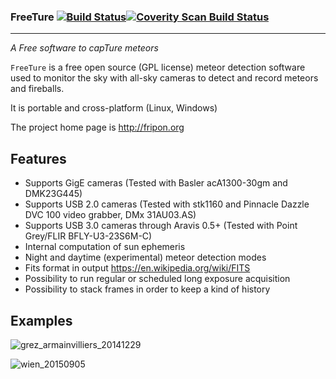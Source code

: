 ### FreeTure [![Build Status](https://travis-ci.org/fripon/freeture.svg?branch=master)](https://travis-ci.org/fripon/freeture)[![Coverity Scan Build Status](https://scan.coverity.com/projects/6030/badge.svg)](https://scan.coverity.com/projects/6030 "Coverity Badge")
--------

*A Free software to capTure meteors*

`FreeTure` is a free open source (GPL license) meteor detection software used to monitor the sky with all-sky cameras to detect and record meteors and fireballs.

It is portable and cross-platform (Linux, Windows)

The project home page is http://fripon.org

Features
--------

- Supports GigE cameras (Tested with Basler acA1300-30gm and DMK23G445)
- Supports USB 2.0 cameras (Tested with stk1160 and Pinnacle Dazzle DVC 100 video grabber, DMx 31AU03.AS)
- Supports USB 3.0 cameras through Aravis 0.5+ (Tested with Point Grey/FLIR BFLY-U3-23S6M-C)
- Internal computation of sun ephemeris
- Night and daytime (experimental) meteor detection modes
- Fits format in output https://en.wikipedia.org/wiki/FITS
- Possibility to run regular or scheduled long exposure acquisition
- Possibility to stack frames in order to keep a kind of history

Examples
--------

![grez_armainvilliers_20141229](https://raw.githubusercontent.com/fripon/freeture/master/data/gretz_armainvilliers-fireball-20141229.jpg)

![wien_20150905](https://raw.githubusercontent.com/fripon/freeture/master/data/wien-fireball-20150905.jpg)
